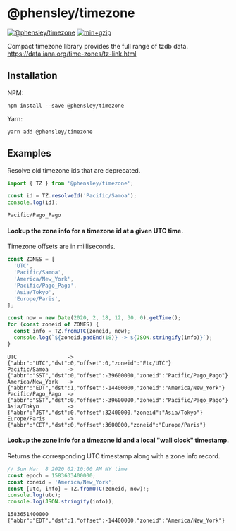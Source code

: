# @phensley/timezone

[![@phensley/timezone](https://badge.fury.io/js/%40phensley%2Ftimezone.svg)](https://www.npmjs.com/package/@phensley/timezone) [![min+gzip](https://badgen.net/bundlephobia/minzip/@phensley/timezone)](https://bundlephobia.com/result?p=@phensley/timezone)

Compact timezone library provides the full range of tzdb data. https://data.iana.org/time-zones/tz-link.html

## Installation

NPM:

```
npm install --save @phensley/timezone
```

Yarn:

```
yarn add @phensley/timezone
```

## Examples

Resolve old timezone ids that are deprecated.

```typescript
import { TZ } from '@phensley/timezone';

const id = TZ.resolveId('Pacific/Samoa');
console.log(id);
```

```
Pacific/Pago_Pago
```

#### Lookup the zone info for a timezone id at a given UTC time.

Timezone offsets are in milliseconds.

```typescript
const ZONES = [
  'UTC',
  'Pacific/Samoa',
  'America/New_York',
  'Pacific/Pago_Pago',
  'Asia/Tokyo',
  'Europe/Paris',
];

const now = new Date(2020, 2, 18, 12, 30, 0).getTime();
for (const zoneid of ZONES) {
  const info = TZ.fromUTC(zoneid, now);
  console.log(`${zoneid.padEnd(18)} -> ${JSON.stringify(info)}`);
}
```

```
UTC                -> {"abbr":"UTC","dst":0,"offset":0,"zoneid":"Etc/UTC"}
Pacific/Samoa      -> {"abbr":"SST","dst":0,"offset":-39600000,"zoneid":"Pacific/Pago_Pago"}
America/New_York   -> {"abbr":"EDT","dst":1,"offset":-14400000,"zoneid":"America/New_York"}
Pacific/Pago_Pago  -> {"abbr":"SST","dst":0,"offset":-39600000,"zoneid":"Pacific/Pago_Pago"}
Asia/Tokyo         -> {"abbr":"JST","dst":0,"offset":32400000,"zoneid":"Asia/Tokyo"}
Europe/Paris       -> {"abbr":"CET","dst":0,"offset":3600000,"zoneid":"Europe/Paris"}
```

#### Lookup the zone info for a timezone id and a local "wall clock" timestamp.

Returns the corresponding UTC timestamp along with a zone info record.

```typescript
// Sun Mar  8 2020 02:10:00 AM NY time
const epoch = 1583633400000;
const zoneid = 'America/New_York';
const [utc, info] = TZ.fromUTC(zoneid, now)!;
console.log(utc);
console.log(JSON.stringify(info));
```

```
1583651400000
{"abbr":"EDT","dst":1,"offset":-14400000,"zoneid":"America/New_York"}
```
